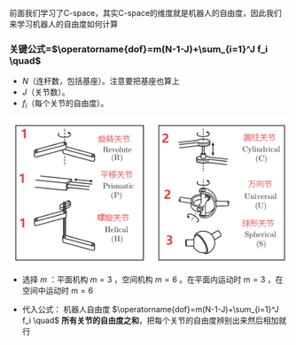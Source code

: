 前面我们学习了C-space，其实C-space的维度就是机器人的自由度，因此我们来学习机器人的自由度如何计算

### 关键公式=$\operatorname{dof}=m(N-1-J)+\sum_{i=1}^J f_i \quad$
- $N$（连杆数，包括基座）。注意要把基座也算上
- $J$（关节数）。
- $f_i$（每个关节的自由度）。

![常见关节自由度.png](image/%E5%B8%B8%E8%A7%81%E5%85%B3%E8%8A%82%E8%87%AA%E7%94%B1%E5%BA%A6.png)

- 选择 $m$ ：平面机构 $m=3$ ，空间机构 $m=6$ 。在平面内运动时 $\mathrm{m}=3$ ，在空间中运动时 $\mathrm{m}=6$

- 代入公式：
机器人自由度 $\operatorname{dof}=m(N-1-J)+\sum_{i=1}^J f_i \quad$ **所有关节的自由度之和**，把每个关节的自由度辨别出来然后相加就行

